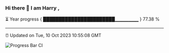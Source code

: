 ### Hi there 👋 I am Harry , 

⏳ Year progress { ███████████████████████▁▁▁▁▁▁▁ } 77.38 %

---

⏰ Updated on Tue, 10 Oct 2023 10:55:08 GMT

![Progress Bar CI](https://github.com/duykhang68/duykhang68/workflows/Progress%20Bar%20CI/badge.svg)
